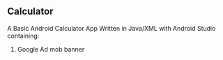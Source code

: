 ## Calculator
A Basic Android Calculator App Written in Java/XML with Android Studio containing: 
  1. Google Ad mob banner 
